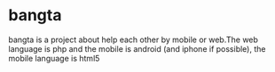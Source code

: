 # bangta
bangta is a project about help each other by mobile or web.The web language is php and the mobile is android (and iphone if possible), the mobile language is html5
